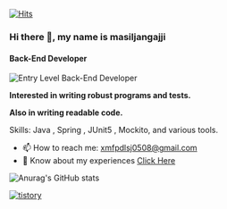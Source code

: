 

[![Hits](https://hits.seeyoufarm.com/api/count/incr/badge.svg?url=https%3A%2F%2Fgithub.com%2Fmasiljangajji&count_bg=%23060606&title_bg=%237F7171&icon=&icon_color=%23EDD3D3&title=hits&edge_flat=true)](https://hits.seeyoufarm.com)

### Hi there 👋, my name is masiljangajji
#### Back-End Developer
![Entry Level Back-End Developer](https://github.com/user-attachments/assets/4647c79a-b6c2-40e5-9ce1-5d473a0f7b2a)

**Interested in writing robust programs and tests.**

**Also in writing readable code.**

Skills: Java , Spring , JUnit5 , Mockito, and various tools.

- 📫 How to reach me: xmfpdlsj0508@gmail.com 
- 📄 Know about my experiences [Click Here](https://sprinkle-place-c1a.notion.site/d133c753aa4e44e981a51aaf27b82ec2?pvs=4)


![Anurag's GitHub stats](https://github-readme-stats.vercel.app/api?username=masiljangajji&count_private=true)

[<img src="https://img.shields.io/badge/tistory blog-e74c3c?style=for-the-badge&logo=tistory&logoColor=white" alt="tistory"/>](https://masiljangajji-coding.tistory.com/)





